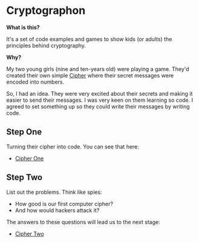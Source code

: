 # Cryptographon

**What is this?**

It's a set of code examples and games to show kids (or adults) the principles behind cryptography.

**Why?**

My two young girls (nine and ten-years old) were playing a game. They'd created their own simple [Cipher](https://en.wikipedia.org/wiki/Cipher) where their secret messages were encoded into numbers.

So, I had an idea. They were very excited about their secrets and making it easier to send their messages. I was very keen on them learning so code. I agreed to set something up so they could write their messages by writing code.

## Step One

Turning their cipher into code. You can see that here:

- [Cipher One](cipher-one/README.md)

## Step Two

List out the problems. Think like spies:

- How good is our first computer cipher?
- And how would hackers attack it?

The answers to these questions will lead us to the next stage:

- [Cipher Two](cipher-two/README.md)
